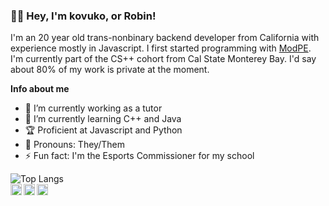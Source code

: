 ### 👋🏼 Hey, I'm kovuko, or Robin!
I'm an 20 year old trans-nonbinary backend developer from California with experience mostly in Javascript. I first started programming with [ModPE](https://github.com/topics/modpe). I'm currently part of the CS++ cohort from Cal State Monterey Bay. I'd say about 80% of my work is private at the moment.

**Info about me**
- 🔭 I’m currently working as a tutor
- 🌱 I’m currently learning C++ and Java
- 🏆 Proficient at Javascript and Python
- 🌈 Pronouns: They/Them
- ⚡ Fun fact: I'm the Esports Commissioner for my school

![Top Langs](https://github-readme-stats.vercel.app/api/top-langs/?username=kovuko&layout=compact)
<br/>
<a href="https://twitter.com/kovuuko"><img align="left" width="18px" src="https://cdn.jsdelivr.net/npm/simple-icons@v3/icons/twitter.svg"/></a>
<a href="https://instagram.com/kovuuko"><img align="left" width="18px" src="https://cdn.jsdelivr.net/npm/simple-icons@v3/icons/instagram.svg"/></a>
<a href="https://twitch.tv/kovuuko"><img align="left" width="18px" src="https://cdn.jsdelivr.net/npm/simple-icons@v3/icons/twitch.svg"/></a>
